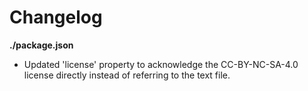 # Changelog

**./package.json**
* Updated 'license' property to acknowledge the CC-BY-NC-SA-4.0 license directly instead of referring to the text file.